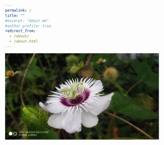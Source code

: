 ```yaml
---
permalink: /
title: ""
#excerpt: "About me"
#author_profile: true
redirect_from: 
  - /about/
  - /about.html
---
```

![Captured](images/Home1.jpg "A Thing of beauty is joy forever")


